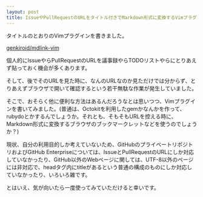 ```yaml
---
layout: post
title: IssueやPullRequestのURLをタイトル付きでMarkdown形式に変換するVimプラグイン 
---
```

タイトルのとおりのVimプラグインを書きました。

[genkiroid/mdlink-vim](https://github.com/genkiroid/mdlink-vim)

個人的にIssueやらPullRequestのURLを議事録やらTODOリストやらにとりあえず貼っておく機会が多くあります。

そして、後でそのURLを見た時に、なんのURLなのか見ただけでは分からず、とりあえずブラウザで開いて確認するという若干無駄な作業が発生していました。

そこで、おそらく他に便利な方法はあるんだろうなとは思いつつ、Vimプラグインを書いてみました。(普通は、Octokitを利用したgemかなんかを作って、rubydoとかするんでしょうか。それとも、そもそもURLを控える時に、Markdown形式に変換するブラウザのブックマークレットなどを使うのでしょうか？)

現状、自分の利用目的しか考えていないため、GitHubのプライベートリポジトリおよびGitHub Enterpriseについては、IssueとPullRequestのURLにしか対応していなかったり、GitHub以外のWebページに関しては、UTF-8以外のページには非対応で、headタグ内にtitleがあるという普通の構成のものにしか対応していなかったり、いろいろ雑です。

とはいえ、気が向いたら一度使ってみていただけると幸いです。

